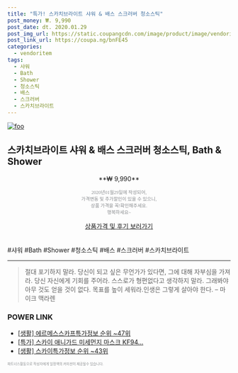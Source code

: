 ```yaml
--- 
title: "특가! 스카치브라이트 샤워 & 배스 스크러버 청소스틱" 
post_money: ₩. 9,990 
post_date: dt. 2020.01.29 
post_img_url: https://static.coupangcdn.com/image/product/image/vendoritem/2018/08/14/3278674711/369946fb-2932-47a3-9321-f1b9e353b3b9.jpg 
post_link_url: https://coupa.ng/bnFE45 
categories: 
  - vendoritem 
tags: 
  - 샤워 
  - Bath 
  - Shower 
  - 청소스틱 
  - 배스 
  - 스크러버 
  - 스카치브라이트 
--- 
```

[![foo](https://static.coupangcdn.com/image/product/image/vendoritem/2018/08/14/3278674711/369946fb-2932-47a3-9321-f1b9e353b3b9.jpg)](https://coupa.ng/bnFE45) 

## 스카치브라이트 샤워 & 배스 스크러버 청소스틱, Bath & Shower 
<p style="text-align: center;">**₩ 9,990**</p> 
<p style="text-align: center;"><span style="color: #898c8f; font-family: Georgia,Times,serif; font-size: 0.75em;">2020년01월29일에 작성되어, <br>가격변동 및 추가할인이 있을 수 있으니,<br> 상품 가격을 꼭!확인해주세요.<br>행복하세요~</span> 
</p>	 
<div markdown="0" style="text-align: center;"><a href="https://coupa.ng/bnFE45" class="btn btn--success">상품가격 및 후기 보러가기</a></div> 
<br><br> 
  #샤워 #Bath #Shower #청소스틱 #배스 #스크러버 #스카치브라이트 
<hr> 

> 절대 포기하지 말라. 당신이 되고 싶은 무언가가 있다면, 그에 대해 자부심을 가져라. 당신 자신에게 기회를 주어라. 스스로가 형편없다고 생각하지 말라. 그래봐야 아무 것도 얻을 것이 없다. 목표를 높이 세워라.인생은 그렇게 살아야 한다.  – 마이크 맥라렌 


### POWER LINK

* <a href="https://blog.naver.com/sakai111/221774967782" target="_blank"> [생활] 에르메스스카프특가정보 순위 ~47위</a>
* <a href="https://blog.naver.com/santokki14/221788082345" target="_blank">[특가] 스카이 애니가드 미세먼지 마스크 KF94...</a>
* <a href="https://blog.naver.com/sakai111/221772430232" target="_blank"> [생활] 스카이특가정보 순위 ~43위</a>

<span style="color: #898c8f; font-family: Georgia,Times,serif; font-size: 0.55em;">파트너스활동으로 작성자에게 일정액의 커미션이 제공될수 있습니다.</span> 
